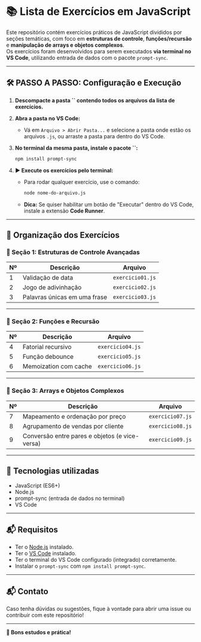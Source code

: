 # 📚 Lista de Exercícios em JavaScript

Este repositório contém exercícios práticos de JavaScript divididos por seções temáticas, com foco em **estruturas de controle**, **funções/recursão** e **manipulação de arrays e objetos complexos**.\
Os exercícios foram desenvolvidos para serem executados **via terminal no VS Code**, utilizando entrada de dados com o pacote `prompt-sync`.

---

## 🛠️ PASSO A PASSO: Configuração e Execução

1. **Descompacte a pasta **``** contendo todos os arquivos da lista de exercícios.**

2. **Abra a pasta no VS Code:**

   - Vá em `Arquivo > Abrir Pasta...` e selecione a pasta onde estão os arquivos `.js`, ou arraste a pasta para dentro do VS Code.

3. **No terminal da mesma pasta, instale o pacote **``**:**

   ```bash
   npm install prompt-sync
   ```

4. **▶️ Execute os exercícios pelo terminal:**

   - Para rodar qualquer exercício, use o comando:

     ```bash
     node nome-do-arquivo.js
     ```

   - **Dica:** Se quiser habilitar um botão de "Executar" dentro do VS Code, instale a extensão **Code Runner**.

---

## 📂 Organização dos Exercícios

### 🔷 Seção 1: Estruturas de Controle Avançadas

| Nº | Descrição                    | Arquivo                           |
| -- | ---------------------------- | --------------------------------- |
| 1  | Validação de data            | `exercicio01.js`   |
| 2  | Jogo de adivinhação          | `exercicio02.js` |
| 3  | Palavras únicas em uma frase | `exercicio03.js`  |

---

### 🔷 Seção 2: Funções e Recursão

| Nº | Descrição             | Arquivo                             |
| -- | --------------------- | ----------------------------------- |
| 4  | Fatorial recursivo    | `exercicio04.js` |
| 5  | Função debounce       | `exercicio05.js`           |
| 6  | Memoization com cache | `exercicio06.js`        |

---

### 🔷 Seção 3: Arrays e Objetos Complexos

| Nº | Descrição                                      | Arquivo                               |
| -- | ---------------------------------------------- | ------------------------------------- |
| 7  | Mapeamento e ordenação por preço               | `exercicio07.js` |
| 8  | Agrupamento de vendas por cliente              | `exercicio08.js` |
| 9  | Conversão entre pares e objetos (e vice-versa) | `exercicio09.js`   |

---

## 🚀 Tecnologias utilizadas

- JavaScript (ES6+)
- Node.js
- prompt-sync (entrada de dados no terminal)
- VS Code

---

## 📬 Requisitos

- Ter o [Node.js](https://nodejs.org/) instalado.
- Ter o [VS Code](https://code.visualstudio.com/) instalado.
- Ter o terminal do VS Code configurado (integrado) corretamente.
- Instalar o `prompt-sync` com `npm install prompt-sync`.

---

## 📬 Contato

Caso tenha dúvidas ou sugestões, fique à vontade para abrir uma issue ou contribuir com este repositório!

---

**🧠 Bons estudos e prática!**
